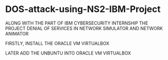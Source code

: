 # DOS-attack-using-NS2-IBM-Project

ALONG WITH THE PART OF IBM CYBERSECURITY INTERNSHIP THE PROJECT DENIAL OF SERVICES IN NETWORK SIMULATOR AND NETWORK ANIMATOR              

FIRSTLY, INSTALL THE ORACLE VM VIRTUALBOX 

LATER ADD THE UNBUNTU INTO ORACLE VM VIRTUALBOX
